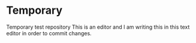 # Temporary
Temporary test repository
This is an editor and I am writing this in this text editor in order to commit changes.
